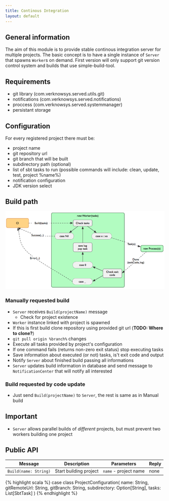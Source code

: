 ```yaml
---
title: Continous Integration
layout: default
---
```


## General information

The aim of this module is to provide stable continous integration server for multiple projects. The basic concept is to have a single instance of `Server` that spawns `Worker`s on demand. 
First version will only support git version control system and builds that use simple-build-tool. 

## Requirements
* git library (com.verknowsys.served.utils.git)
* notifications (com.verknowsys.served.notifications)
* proccess (com.verknowsys.served.systemmanager)
* persistant storage

## Configuration
For every registered project there must be:

* project name
* git repository url
* git branch that will be built
* subdirectory path (optional)
* list of sbt tasks to run (possible commands will include: clean, update, test, project %name%)
* notification configuration
* JDK version select

## Build path

![ciworker](images/ciworker.png)

### Manually requested build
* `Server` receives `Build(projectName)` message
  * Check for project existence
* `Worker` instance linked with project is spawned
* If this is first build clone repository using provided git url (**TODO: Where to clone?**)
* `git pull origin %branch%` changes
* Execute all tasks provided by project's configuration
* If one command fails (returns non-zero exit status) stop executing tasks
* Save information about executed (or not) tasks, is't exit code and output
* Notify `Server` about finished build passing all informations
* `Server` updates build information in database and send message to `NotificationCenter` that will notify all interested

### Build requested by code update
* Just send `Build(projectName)` to `Server`, the rest is same as in Manual build

## Important
* `Server` allows parallel builds of *different* projects, but must prevent two workers building one project

## Public API
Message                     | Description               | Parameters                  | Reply
----------------------------|---------------------------|-----------------------------|-------
`Build(name: String)`       | Start building project    | `name` - project name       | none

{% highlight scala %}
case class ProjectConfiguration(
    name: String,
    gitRemoteUrl: String,
    gitBranch: String,
    subdirectory: Option[String],
    tasks: List[SbtTask]
)
{% endhighlight %}